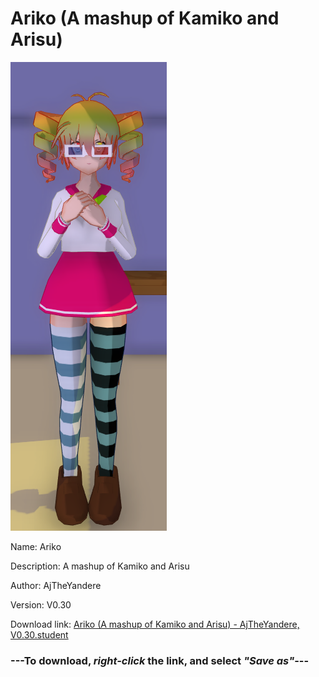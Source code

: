 # Ariko (A mashup of Kamiko and Arisu)

<img src = "https://raw.githubusercontent.com/Arbiter1223/Daigaku-Gurashi-Custom-Students/master/Students/Files/Ariko%20(A%20mashup%20of%20Kamiko%20and%20Arisu).png">

Name: Ariko

Description: A mashup of Kamiko and Arisu

Author: AjTheYandere

Version: V0.30

Download link: <a href="https://raw.githubusercontent.com/Arbiter1223/Daigaku-Gurashi-Custom-Students/master/Students/Files/Ariko%20(A%20mashup%20of%20Kamiko%20and%20Arisu)%20-%20AjTheYandere%2C%20V0.30.student">Ariko (A mashup of Kamiko and Arisu) - AjTheYandere, V0.30.student</a>

### ---**To download, _right-click_ the link, and select _"Save as"_**---
